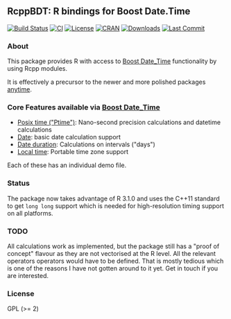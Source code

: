 
## RcppBDT: R bindings for Boost Date.Time

[![Build Status](https://travis-ci.org/eddelbuettel/rcppbdt.png)](https://travis-ci.org/eddelbuettel/rcppbdt)
[![CI](https://github.com/eddelbuettel/rcppbdt/workflows/ci/badge.svg)](https://github.com/eddelbuettel/rcppbdt/actions?query=workflow%3Aci)
[![License](https://img.shields.io/badge/license-GPL%20%28%3E=%202%29-brightgreen.svg?style=flat)](https://www.gnu.org/licenses/gpl-2.0.html)
[![CRAN](https://www.r-pkg.org/badges/version/RcppBDT)](https://cran.r-project.org/package=RcppBDT)
[![Downloads](https://cranlogs.r-pkg.org/badges/RcppBDT?color=brightgreen)](https://www.r-pkg.org/pkg/RcppBDT)
[![Last Commit](https://img.shields.io/github/last-commit/eddelbuettel/rcppbdt)](https://github.com/eddelbuettel/rcppbdt)

### About

This package provides R with access to [Boost
Date_Time](https://www.boost.org/doc/libs/release/doc/html/date_time.html)
functionality by using Rcpp modules.

It is effectively a precursor to the newer and more polished packages [anytime](https://github.com/eddelbuettel/anytime).

### Core Features available via [Boost Date_Time](https://www.boost.org/doc/libs/release/doc/html/date_time.html) 

* [Posix time ("Ptime")](https://www.boost.org/doc/libs/release/doc/html/date_time/posix_time.html): Nano-second precision calculations and datetime calculations
* [Date](https://www.boost.org/doc/libs/release/doc/html/date_time/gregorian.html): basic date calculation support 
* [Date duration](https://www.boost.org/doc/libs/release/doc/html/date_time/gregorian.html#date_time.gregorian.date_duration): Calculations on intervals ("days") 
* [Local time](https://www.boost.org/doc/libs/release/doc/html/date_time/local_time.html): Portable time zone support

Each of these has an individual demo file.

### Status

The package now takes advantage of R 3.1.0 and uses the C++11 standard to get
`long long` support which is needed for high-resolution timing support on all
platforms.

### TODO

All calculations work as implemented, but the package still has a "proof of
concept" flavour as they are not vectorised at the R level. All the relevant operators
operators would have to be defined. That is mostly tedious which is one of
the reasons I have not gotten around to it yet.  Get in touch if you are
interested.


### License

GPL (>= 2)
